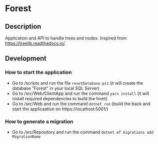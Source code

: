 # Forest

## Description

Application and API to handle trees and nodes. Inspired from https://treelib.readthedocs.io/.

## Development

### How to start the application

- Go to /scripts and run the file `resetDatabase.ps1` (it will create the database "Forest" in your local SQL Server)
- Go to /src/Web/ClientApp and run the command `yarn install` (it will install required dependencies to build the front)
- Go to /src/Web and run the command `dotnet run` (build the back and start the applicaation on https://localhost:5001/)

### How to generate a migration

- Go to /src/Repository and run the command `dotnet ef migrations add MigrationName`